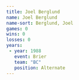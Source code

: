 ```yaml
---
title: Joel Berglund
name: Joel Berglund
name-sort: Berglund, Joel
games: 0
wins: 0
losses: 0
years:
 - year: 1988
   event: Brier
   team: "BC"
   position: Alternate
---
```

